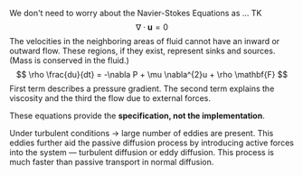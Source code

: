 We don't need to worry about the Navier-Stokes Equations as ... TK
$$
\nabla \cdot \mathbf{u} = 0
$$
The velocities in the neighboring areas of fluid  cannot have an inward or outward flow. These regions, if they exist, represent sinks and sources. (Mass is conserved in the fluid.)
$$
\rho \frac{du}{dt} = -\nabla P + \mu \nabla^{2}u + \rho \mathbf{F}
$$
First term describes a pressure gradient. The second term explains the viscosity and the third the flow due to external forces.

These equations provide the **specification, not the implementation**.





Under turbulent conditions → large number of eddies are present. This eddies further aid the passive diffusion process by introducing active forces into the system — turbulent diffusion or eddy diffusion. This process is much faster than passive transport in normal diffusion.







 



